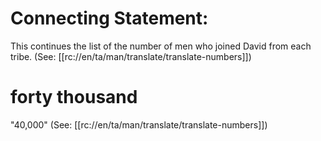 # Connecting Statement:

This continues the list of the number of men who joined David from each tribe. (See: [[rc://en/ta/man/translate/translate-numbers]])

# forty thousand

"40,000" (See: [[rc://en/ta/man/translate/translate-numbers]])

